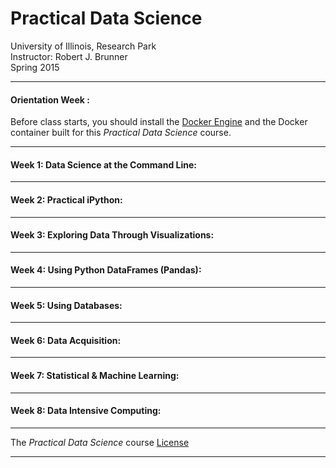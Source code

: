# Practical Data Science

University of Illinois, Research Park    
Instructor: Robert J. Brunner    
Spring 2015  

-----

#### Orientation Week :  

Before class starts, you should install the [Docker Engine](Week0/Docker.md) and the Docker container built for this _Practical Data Science_ course.

-----

#### Week 1: Data Science at the Command Line:  

-----

#### Week 2: Practical iPython:  

-----

#### Week 3: Exploring Data Through Visualizations:  

-----

#### Week 4: Using Python DataFrames (Pandas):  

-----

#### Week 5: Using Databases:  

-----

#### Week 6: Data Acquisition:  

-----

#### Week 7: Statistical & Machine Learning:  

-----

#### Week 8: Data Intensive Computing:  

-----

The _Practical Data Science_ course [License](LICENSE.md)

-----
